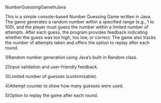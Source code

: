 NumberGuessingGameInJava

This is a simple console-based Number Guessing Game written in Java. The game generates a random number within a specified range (e.g., 1 to 100), and the player must guess the number within a limited number of attempts. After each guess, the program provides feedback indicating whether the guess was too high, too low, or correct. The game also tracks the number of attempts taken and offers the option to replay after each round.

1)Random number generation using Java’s built-in Random class.

2)Input validation and user-friendly feedback.

3)Limited number of guesses (customizable).

4)Attempt counter to show how many guesses were used.

5)Option to replay the game after each round.
